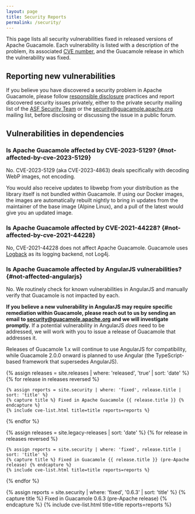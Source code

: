 ```yaml
---
layout: page 
title: Security Reports
permalink: /security/
---
```


This page lists all security vulnerabilities fixed in released versions of
Apache Guacamole. Each vulnerability is listed with a description of the
problem, its associated [CVE
number](https://cve.mitre.org/about/faqs.html#what_is_cve_id), and the
Guacamole release in which the vulnerability was fixed.

Reporting new vulnerabilities
-----------------------------

If you believe you have discovered a security problem in Apache Guacamole,
please follow [responsible
disclosure](https://en.wikipedia.org/wiki/Responsible_disclosure) practices and
report discovered security issues privately, either to the private security
mailing list of the [ASF Security Team](https://www.apache.org/security/) or
the <security@guacamole.apache.org> mailing list, before disclosing or
discussing the issue in a public forum.

Vulnerabilities in dependencies
-------------------------------

### Is Apache Guacamole affected by CVE-2023-5129? {#not-affected-by-cve-2023-5129}

No. CVE-2023-5129 (aka CVE-2023-4863) deals specifically with decoding
WebP images, not encoding.

You would also receive updates to libwebp from your distribution as the
library itself is not bundled within Guacamole. If using our Docker
images, the images are automatically rebuilt nightly to bring in updates
from the maintainer of the base image (Alpine Linux), and a pull of the
latest would give you an updated image.

### Is Apache Guacamole affected by CVE-2021-44228? {#not-affected-by-cve-2021-44228}

No, CVE-2021-44228 does not affect Apache Guacamole. Guacamole uses
[Logback](http://logback.qos.ch/) as its logging backend, not Log4j.

### Is Apache Guacamole affected by AngularJS vulnerabilities? {#not-affected-angularjs}

No. We routinely check for known vulnerabilities in AngularJS and manually
verify that Guacamole is not impacted by each.

**If you believe a new vulnerability in AngularJS may require specific
remediation within Guacamole, please reach out to us by sending an email to
security@guacamole.apache.org and we will investigate promptly.** If a
potential vulnerability in AngularJS _does_ need to be addressed, we will work
with you to issue a release of Guacamole that addresses it.

Releases of Guacamole 1.x will continue to use AngularJS for compatibility,
while Guacamole 2.0.0 onward is planned to use Angular (the TypeScript-based
framework that supersedes AngularJS).

{% assign releases = site.releases  | where: 'released', 'true' | sort: 'date' %}
{% for release in releases reversed %}

    {% assign reports = site.security | where: 'fixed', release.title | sort: 'title' %}
    {% capture title %} Fixed in Apache Guacamole {{ release.title }} {% endcapture %}
    {% include cve-list.html title=title reports=reports %}

{% endfor %}

{% assign releases = site.legacy-releases | sort: 'date' %}
{% for release in releases reversed %}

    {% assign reports = site.security | where: 'fixed', release.title | sort: 'title' %}
    {% capture title %} Fixed in Guacamole {{ release.title }} (pre-Apache release) {% endcapture %}
    {% include cve-list.html title=title reports=reports %}

{% endfor %}

{% assign reports = site.security | where: 'fixed', '0.6.3' | sort: 'title' %}
{% capture title %} Fixed in Guacamole 0.6.3 (pre-Apache release) {% endcapture %}
{% include cve-list.html title=title reports=reports %}

